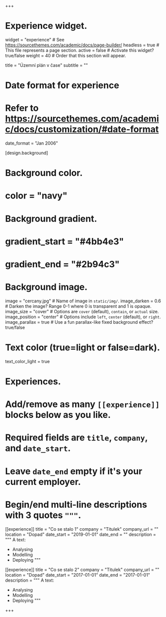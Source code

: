 +++
# Experience widget.
widget = "experience"  # See https://sourcethemes.com/academic/docs/page-builder/
headless = true  # This file represents a page section.
active = false  # Activate this widget? true/false
weight = 40  # Order that this section will appear.

title = "Územní plán v čase"
subtitle = ""

# Date format for experience
#   Refer to https://sourcethemes.com/academic/docs/customization/#date-format
date_format = "Jan 2006"

[design.background]
  # Background color.
  # color = "navy"
  
  # Background gradient.
  # gradient_start = "#4bb4e3"
  # gradient_end = "#2b94c3"
  
  # Background image.
  image = "cercany.jpg"  # Name of image in `static/img/`.
  image_darken = 0.6  # Darken the image? Range 0-1 where 0 is transparent and 1 is opaque.
  image_size = "cover"  #  Options are `cover` (default), `contain`, or `actual` size.
  image_position = "center"  # Options include `left`, `center` (default), or `right`.
  image_parallax = true  # Use a fun parallax-like fixed background effect? true/false

  # Text color (true=light or false=dark).
  text_color_light = true

# Experiences.
#   Add/remove as many `[[experience]]` blocks below as you like.
#   Required fields are `title`, `company`, and `date_start`.
#   Leave `date_end` empty if it's your current employer.
#   Begin/end multi-line descriptions with 3 quotes `"""`.
[[experience]]
  title = "Co se stalo 1"
  company = "Titulek"
  company_url = ""
  location = "Dopad"
  date_start = "2019-01-01"
  date_end = ""
  description = """
  A text:
  
  * Analysing
  * Modelling
  * Deploying
  """

[[experience]]
  title = "Co se stalo 2"
  company = "Titulek"
  company_url = ""
  location = "Dopad"
  date_start = "2017-01-01"
  date_end = "2017-01-01"
  description = """
  A text:
  
  * Analysing
  * Modelling
  * Deploying
  """

+++
